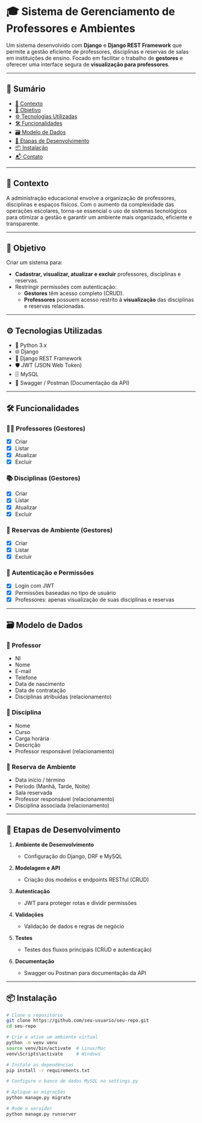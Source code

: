 # 🎓 Sistema de Gerenciamento de Professores e Ambientes

Um sistema desenvolvido com **Django** e **Django REST Framework** que permite a gestão eficiente de professores, disciplinas e reservas de salas em instituições de ensino. Focado em facilitar o trabalho de **gestores** e oferecer uma interface segura de **visualização para professores**.

---

## 📘 Sumário

- [🧠 Contexto](#-contexto)
- [🎯 Objetivo](#-objetivo)
- [⚙️ Tecnologias Utilizadas](#-tecnologias-utilizadas)
- [🛠️ Funcionalidades](#-funcionalidades)
- [🗃️ Modelo de Dados](#-modelo-de-dados)
- [🚀 Etapas de Desenvolvimento](#-etapas-de-desenvolvimento)
- [📦 Instalação](#-instalação)
- [📬 Contato](#-contato)

---

## 🧠 Contexto

A administração educacional envolve a organização de professores, disciplinas e espaços físicos. Com o aumento da complexidade das operações escolares, torna-se essencial o uso de sistemas tecnológicos para otimizar a gestão e garantir um ambiente mais organizado, eficiente e transparente.

---

## 🎯 Objetivo

Criar um sistema para:

- **Cadastrar, visualizar, atualizar e excluir** professores, disciplinas e reservas.
- Restringir permissões com autenticação:
  - **Gestores** têm acesso completo (CRUD).
  - **Professores** possuem acesso restrito à **visualização** das disciplinas e reservas relacionadas.

---

## ⚙️ Tecnologias Utilizadas

- 🐍 Python 3.x  
- 🌐 Django  
- 🔄 Django REST Framework  
- 🛡️ JWT (JSON Web Token)  
- 🗄️ MySQL  
- 📄 Swagger / Postman (Documentação da API)

---

## 🛠️ Funcionalidades

### 👨‍🏫 Professores (Gestores)

- [x] Criar
- [x] Listar
- [x] Atualizar
- [x] Excluir

### 📚 Disciplinas (Gestores)

- [x] Criar
- [x] Listar
- [x] Atualizar
- [x] Excluir

### 🏫 Reservas de Ambiente (Gestores)

- [x] Criar
- [x] Listar
- [x] Excluir

### 🔐 Autenticação e Permissões

- [x] Login com JWT
- [x] Permissões baseadas no tipo de usuário
- [x] Professores: apenas visualização de suas disciplinas e reservas

---

## 🗃️ Modelo de Dados

### 🔸 Professor

- NI  
- Nome  
- E-mail  
- Telefone  
- Data de nascimento  
- Data de contratação  
- Disciplinas atribuídas (relacionamento)

### 🔸 Disciplina

- Nome  
- Curso  
- Carga horária  
- Descrição  
- Professor responsável (relacionamento)

### 🔸 Reserva de Ambiente

- Data início / término  
- Período (Manhã, Tarde, Noite)  
- Sala reservada  
- Professor responsável (relacionamento)  
- Disciplina associada (relacionamento)

---

## 🚀 Etapas de Desenvolvimento

1. **Ambiente de Desenvolvimento**
   - Configuração do Django, DRF e MySQL

2. **Modelagem e API**
   - Criação dos modelos e endpoints RESTful (CRUD)

3. **Autenticação**
   - JWT para proteger rotas e dividir permissões

4. **Validações**
   - Validação de dados e regras de negócio

5. **Testes**
   - Testes dos fluxos principais (CRUD e autenticação)

6. **Documentação**
   - Swagger ou Postman para documentação da API

---

## 📦 Instalação

```bash
# Clone o repositório
git clone https://github.com/seu-usuario/seu-repo.git
cd seu-repo

# Crie e ative um ambiente virtual
python -m venv venv
source venv/bin/activate  # Linux/Mac
venv\Scripts\activate     # Windows

# Instale as dependências
pip install -r requirements.txt

# Configure o banco de dados MySQL no settings.py

# Aplique as migrações
python manage.py migrate

# Rode o servidor
python manage.py runserver
